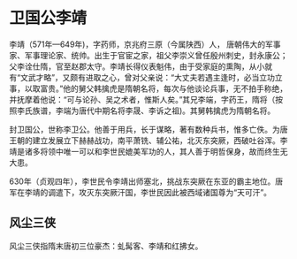 # 卫国公李靖
李靖（571年—649年)，字药师，京兆府三原（今属陕西）人，
唐朝伟大的军事家、军事理论家、统帅。出生于官宦之家，祖父李崇义曾任殷州刺史，封永康公；父李诠仕隋，官至赵郡太守。李靖长得仪表魁伟，由于受家庭的熏陶，从小就有“文武才略”，又颇有进取之心，曾对父亲说：“大丈夫若遇主逢时，必当立功立事，以取富贵。”他的舅父韩擒虎是隋朝名将，每次与他谈论兵事，无不拍手称绝，并抚摩着他说：“可与论孙、吴之术者，惟斯人矣。”其兄李端，字药王，隋将（按照李氏族谱，李端为唐代中期名将李晟、李诉之祖)。其舅韩擒虎为隋朝名将。

封卫国公，世称李卫公。他善于用兵，长于谋略，著有数种兵书，惟多亡佚。为唐王朝的建立发展立下赫赫战功，南平萧铣、辅公祐，北灭东突厥，西破吐谷浑。李靖是诸多将领中唯一可以和李世民媲美军功的人，其人善于明哲保身，故而终生无大患。

630年（贞观四年），李世民令李靖出师塞北，挑战东突厥在东亚的霸主地位。唐军在李靖的调遣下，攻灭东突厥汗国，李世民因此被西域诸国尊为“天可汗”。

## 风尘三侠
风尘三侠指隋末唐初三位豪杰：虬髯客、李靖和红拂女。


